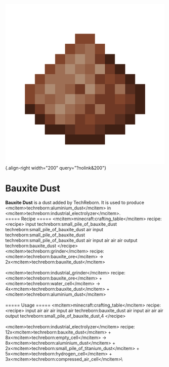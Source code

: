 ![bauxite_dust.png](/media/mods/techreborn/bauxite_dust.png){.align-right width="200" query="?nolink&200"}

# Bauxite Dust

**Bauxite Dust** is a dust added by TechReborn. It is used to produce \<mcitem\>techreborn:aluminium_dust\</mcitem\> in \<mcitem\>techreborn:industrial_electrolyzer\</mcitem\>.\
===== Recipe ===== \<mcitem\>minecraft:crafting_table\</mcitem\> recipe: \<recipe\> input techreborn:small_pile_of_bauxite_dust techreborn:small_pile_of_bauxite_dust air input techreborn:small_pile_of_bauxite_dust techreborn:small_pile_of_bauxite_dust air input air air air output techreborn:bauxite_dust \</recipe\>\
\<mcitem\>techreborn:grinder\</mcitem\> recipe:\
\<mcitem\>techreborn:bauxite_ore\</mcitem\> -\> 2x\<mcitem\>techreborn:bauxite_dust\</mcitem\>\
\
\<mcitem\>techreborn:industrial_grinder\</mcitem\> recipe:\
\<mcitem\>techreborn:bauxite_ore\</mcitem\> + \<mcitem\>techreborn:water_cell\</mcitem\> -\> 4x\<mcitem\>techreborn:bauxite_dust\</mcitem\> + \<mcitem\>techreborn:aluminium_dust\</mcitem\>\
\
===== Usage ===== \<mcitem\>minecraft:crafting_table\</mcitem\> recipe: \<recipe\> input air air air input air techreborn:bauxite_dust air input air air air output techreborn:small_pile_of_bauxite_dust,4 \</recipe\>\
\
\<mcitem\>techreborn:industrial_electrolyzer\</mcitem\> recipe:\
12x\<mcitem\>techreborn:bauxite_dust\</mcitem\> + 8x\<mcitem\>techreborn:empty_cell\</mcitem\> -\> 8x\<mcitem\>techreborn:aluminium_dust\</mcitem\> + 2x\<mcitem\>techreborn:small_pile_of_titanium_dust\</mcitem\> + 5x\<mcitem\>techreborn:hydrogen_cell\</mcitem\> + 3x\<mcitem\>techreborn:compressed_air_cell\</mcitem\>\
